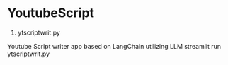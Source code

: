 # YoutubeScript
1. ytscriptwrit.py

Youtube Script writer app based on LangChain utilizing LLM
streamlit run ytscriptwrit.py